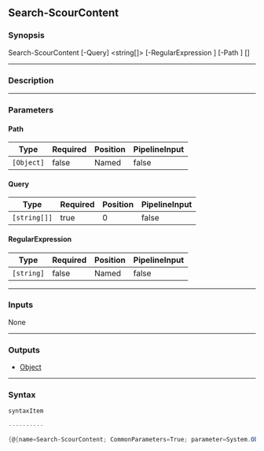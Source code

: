 Search-ScourContent
-------------------

### Synopsis

Search-ScourContent [-Query] <string[]> [-RegularExpression <string>] [-Path <Object>] [<CommonParameters>]

---

### Description

---

### Parameters
#### **Path**

|Type      |Required|Position|PipelineInput|
|----------|--------|--------|-------------|
|`[Object]`|false   |Named   |false        |

#### **Query**

|Type        |Required|Position|PipelineInput|
|------------|--------|--------|-------------|
|`[string[]]`|true    |0       |false        |

#### **RegularExpression**

|Type      |Required|Position|PipelineInput|
|----------|--------|--------|-------------|
|`[string]`|false   |Named   |false        |

---

### Inputs
None

---

### Outputs
* [Object](https://learn.microsoft.com/en-us/dotnet/api/System.Object)

---

### Syntax
```PowerShell
syntaxItem
```
```PowerShell
----------
```
```PowerShell
{@{name=Search-ScourContent; CommonParameters=True; parameter=System.Object[]}}
```

